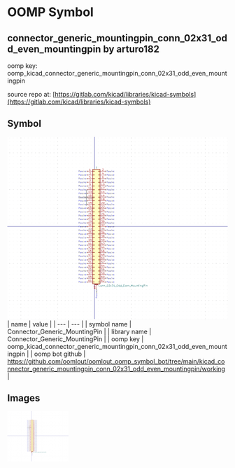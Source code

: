 # OOMP Symbol  
## connector_generic_mountingpin_conn_02x31_odd_even_mountingpin  by arturo182  
  
oomp key: oomp_kicad_connector_generic_mountingpin_conn_02x31_odd_even_mountingpin  
  
source repo at: [https://gitlab.com/kicad/libraries/kicad-symbols](https://gitlab.com/kicad/libraries/kicad-symbols)  
## Symbol  
  
[![working.png](working_600.png)](working.png)  
| name | value | 
| --- | --- | 
| symbol name | Connector_Generic_MountingPin | 
| library name | Connector_Generic_MountingPin | 
| oomp key | oomp_kicad_connector_generic_mountingpin_conn_02x31_odd_even_mountingpin | 
| oomp bot github | https://github.com/oomlout/oomlout_oomp_symbol_bot/tree/main/kicad_connector_generic_mountingpin_conn_02x31_odd_even_mountingpin/working | 
## Images  
  
[![working.png](working_140.png)](working.png)  
